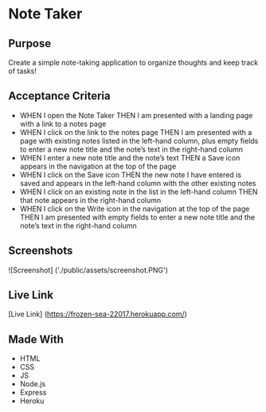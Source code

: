 # Note Taker

## Purpose
Create a simple note-taking application to organize thoughts and keep track of tasks!

## Acceptance Criteria
- WHEN I open the Note Taker THEN I am presented with a landing page with a link to a notes page
- WHEN I click on the link to the notes page THEN I am presented with a page with existing notes listed in the left-hand column, plus empty fields to enter a new note title and the note’s text in the right-hand column
- WHEN I enter a new note title and the note’s text THEN a Save icon appears in the navigation at the top of the page
- WHEN I click on the Save icon THEN the new note I have entered is saved and appears in the left-hand column with the other existing notes
- WHEN I click on an existing note in the list in the left-hand column THEN that note appears in the right-hand column
- WHEN I click on the Write icon in the navigation at the top of the page THEN I am presented with empty fields to enter a new note title and the note’s text in the right-hand column

## Screenshots
![Screenshot] ('./public/assets/screenshot.PNG')

## Live Link
[Live Link] (https://frozen-sea-22017.herokuapp.com/)

## Made With
- HTML
- CSS
- JS 
- Node.js
- Express
- Heroku